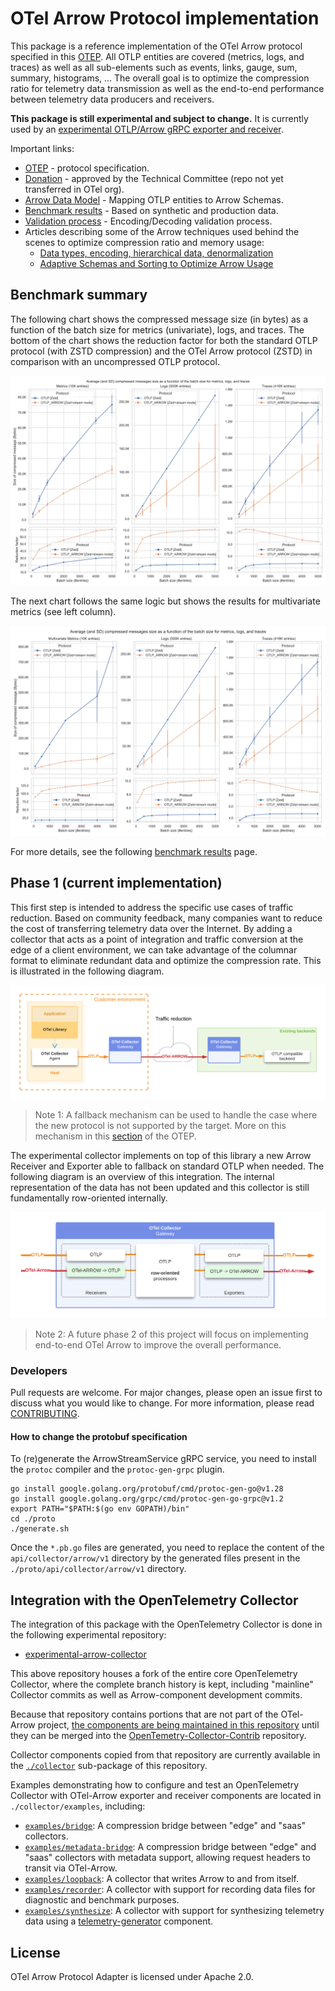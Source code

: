 # OTel Arrow Protocol implementation

This package is a reference implementation of the OTel Arrow protocol specified in this [OTEP](https://github.com/open-telemetry/oteps/blob/main/text/0156-columnar-encoding.md).
All OTLP entities are covered (metrics, logs, and traces) as well as all sub-elements such as events, links, gauge, sum, 
summary, histograms, ... The overall goal is to optimize the compression ratio for telemetry data transmission as well 
as the end-to-end performance between telemetry data producers and receivers.

**This package is still experimental and subject to change.** It is currently used by an [experimental OTLP/Arrow gRPC 
exporter and receiver](https://github.com/open-telemetry/experimental-arrow-collector).

Important links:
- [OTEP](https://github.com/open-telemetry/oteps/blob/main/text/0156-columnar-encoding.md) - protocol specification.
- [Donation](https://github.com/open-telemetry/community/issues/1332) - approved by the Technical Committee (repo not yet transferred in OTel org).
- [Arrow Data Model](docs/data_model.md) - Mapping OTLP entities to Arrow Schemas.
- [Benchmark results](docs/benchmarks.md) - Based on synthetic and production data.
- [Validation process](docs/validation_process.md) - Encoding/Decoding validation process. 
- Articles describing some of the Arrow techniques used behind the scenes to optimize compression ratio and memory usage:
  - [Data types, encoding, hierarchical data, denormalization](https://arrow.apache.org/blog/2023/04/11/our-journey-at-f5-with-apache-arrow-part-1/)
  - [Adaptive Schemas and Sorting to Optimize Arrow Usage](https://arrow.apache.org/blog/2023/06/26/our-journey-at-f5-with-apache-arrow-part-2/)

## Benchmark summary

The following chart shows the compressed message size (in bytes) as a function
of the batch size for metrics (univariate), logs, and traces. The bottom of the
chart shows the reduction factor for both the standard OTLP protocol (with ZSTD
compression) and the OTel Arrow protocol (ZSTD) in comparison with an
uncompressed OTLP protocol.

![compression_ratio](./docs/img/compression_ratio_summary_std_metrics.png)

The next chart follows the same logic but shows the results for multivariate
metrics (see left column).

![compression_ratio](./docs/img/compression_ratio_summary_multivariate_metrics.png)

For more details, see the following [benchmark results](docs/benchmarks.md) page.
 
## Phase 1 (current implementation)

This first step is intended to address the specific use cases of traffic reduction. Based on community feedback, many
companies want to reduce the cost of transferring telemetry data over the Internet. By adding a collector that acts as
a point of integration and traffic conversion at the edge of a client environment, we can take advantage of the columnar
format to eliminate redundant data and optimize the compression rate. This is illustrated in the following diagram.

![Traffic reduction use case](docs/img/traffic_reduction_use_case.png)

> Note 1: A fallback mechanism can be used to handle the case where the new protocol is not supported by the target. 
> More on this mechanism in this [section](https://github.com/lquerel/oteps/blob/main/text/0156-columnar-encoding.md#protocol-extension-and-fallback-mechanism) of the OTEP. 

The experimental collector implements on top of this library a new Arrow Receiver and Exporter able to fallback on
standard OTLP when needed. The following diagram is an overview of this integration. The internal representation of the
data has not been updated and this collector is still fundamentally row-oriented internally.

![collector internal overview](docs/img/collector_internal_overview.png)

> Note 2: A future phase 2 of this project will focus on implementing end-to-end OTel Arrow to improve the overall
> performance.

### Developers

Pull requests are welcome. For major changes, please open an issue
first to discuss what you would like to change. For more information, please
read [CONTRIBUTING](CONTRIBUTING.md).

#### How to change the protobuf specification

To (re)generate the ArrowStreamService gRPC service, you need to install the `protoc` compiler and the `protoc-gen-grpc` plugin.
```shell
go install google.golang.org/protobuf/cmd/protoc-gen-go@v1.28
go install google.golang.org/grpc/cmd/protoc-gen-go-grpc@v1.2
export PATH="$PATH:$(go env GOPATH)/bin"
cd ./proto
./generate.sh
```
Once the `*.pb.go` files are generated, you need to replace the content of the `api/collector/arrow/v1` directory by the
generated files present in the `./proto/api/collector/arrow/v1` directory.

## Integration with the OpenTelemetry Collector

The integration of this package with the OpenTelemetry Collector is done in the following experimental repository:
* [experimental-arrow-collector](https://github.com/open-telemetry/experimental-arrow-collector)

This above repository houses a fork of the entire core OpenTelemetry
Collector, where the complete branch history is kept, including
"mainline" Collector commits as well as Arrow-component development
commits.

Because that repository contains portions that are not part of the
OTel-Arrow project, [the components are being maintained in this
repository](https://github.com/open-telemetry/experimental-arrow-collector/issues/48)
until they can be merged into the
[OpenTemetry-Collector-Contrib](github.com/open-telemetry/opentelemetry-collector-contrib)
repository.

Collector components copied from that repository are currently
available in the
[`./collector`](https://github.com/f5/otel-arrow-adapter/blob/main/collector/README.md)
sub-package of this repository.

Examples demonstrating how to configure and test an OpenTelemetry
Collector with OTel-Arrow exporter and receiver components are located
in `./collector/examples`, including:

- [`examples/bridge`](https://github.com/f5/otel-arrow-adapter/tree/main/collector/examples/bridge):
  A compression bridge between "edge" and "saas" collectors.
- [`examples/metadata-bridge`](https://github.com/f5/otel-arrow-adapter/tree/main/collector/examples/metadata-bridge):
  A compression bridge between "edge" and "saas" collectors with metadata support, allowing request headers to transit via OTel-Arrow.
- [`examples/loopback`](https://github.com/f5/otel-arrow-adapter/tree/main/collector/examples/loopback):
  A collector that writes Arrow to and from itself.
- [`examples/recorder`](https://github.com/f5/otel-arrow-adapter/tree/main/collector/examples/recorder):
  A collector with support for recording data files for diagnostic and benchmark purposes.
- [`examples/synthesize`](https://github.com/f5/otel-arrow-adapter/tree/main/collector/examples/synthesize):
  A collector with support for synthesizing telemetry data using a [telemetry-generator](https://github.com/lightstep/telemetry-generator) component.

## License

OTel Arrow Protocol Adapter is licensed under Apache 2.0.
